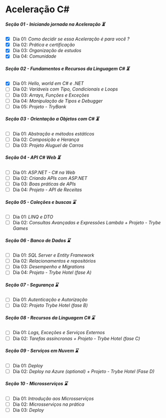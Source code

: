 # Aceleração C#

##### Seção 01 - Iniciando jornada na Aceleração ⏳

- [X] Dia 01: _Como decidir se essa Aceleração é para você ?_
- [X] Dia 02: _Prática e certificação_
- [X] Dia 03: _Organização de estudos_
- [X] Dia 04: _Comunidade_

##### Seção 02 - Fundamentos e Recursos da Linguagem C# ⏳

- [X] Dia 01: _Hello, world em C# e .NET_
- [ ] Dia 02: _Variáveis com Tipo, Condicionais e Loops_
- [ ] Dia 03: _Arrays, Funções e Exceções_
- [ ] Dia 04: _Manipulação de Tipos e Debugger_
- [ ] Dia 05: _Projeto - TryBank_

##### Seção 03 - Orientação a Objetos com C# ⏳

- [ ] Dia 01: _Abstração e métodos estáticos_
- [ ] Dia 02: _Composição e Herança_
- [ ] Dia 03: _Projeto Aluguel de Carros_

##### Seção 04 - API C# Web ⏳

- [ ] Dia 01: _ASP.NET - C# na Web_
- [ ] Dia 02: _Criando APIs com ASP.NET_
- [ ] Dia 03: _Boas práticas de APIs_
- [ ] Dia 04: _Projeto - API de Receitas_

##### Seção 05 - Coleções e buscas ⌛

- [ ] Dia 01: _LINQ e DTO_
- [ ] Dia 02: _Consultas Avançadas e Expressões Lambda + Projeto - Trybe Games_

##### Seção 06 - Banco de Dados ⌛

- [ ] Dia 01: _SQL Server e Entity Framework_
- [ ] Dia 02: _Relacionamentos e repositórios_
- [ ] Dia 03: _Desempenho e Migrations_
- [ ] Dia 04: _Projeto - Trybe Hotel (fase A)_

##### Seção 07 - Segurança ⌛

- [ ] Dia 01: _Autenticação e Autorização_
- [ ] Dia 02: _Projeto Trybe Hotel (fase B)_

##### Seção 08 - Recursos da Linguagem C# ⌛

- [ ] Dia 01: _Logs, Exceções e Serviços Externos_
- [ ] Dia 02: _Tarefas assíncronas + Projeto - Trybe Hotel (fase C)_

##### Seção 09 - Serviços em Nuvem ⌛

- [ ] Dia 01: _Deploy_
- [ ] Dia 02: _Deploy na Azure (optional) + Projeto - Trybe Hotel (Fase D)_

##### Seção 10 - Microsserviços ⌛

- [ ] Dia 01: _Introdução aos Microsserviços_
- [ ] Dia 02: _Microsserviços na prática_
- [ ] Dia 03: _Deploy_
